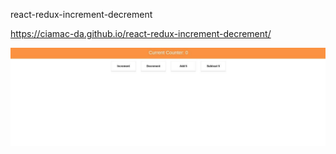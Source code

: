 react-redux-increment-decrement

https://ciamac-da.github.io/react-redux-increment-decrement/

![](readmeImage/redux.jpg)
